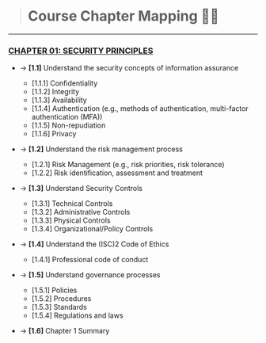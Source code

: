 > # Course Chapter Mapping 🧑‍💻
---
### [CHAPTER 01: **SECURITY PRINCIPLES**](./Chapter_01.md)
- &rarr; **[1.1]** Understand the security concepts of information assurance
  - [1.1.1] Confidentiality
  - [1.1.2] Integrity
  - [1.1.3] Availability
  - [1.1.4] Authentication (e.g., methods of authentication, multi-factor authentication (MFA))
  - [1.1.5] Non-repudiation
  - [1.1.6] Privacy

- &rarr; **[1.2]** Understand the risk management process
  - [1.2.1] Risk Management (e.g., risk priorities, risk tolerance)
  - [1.2.2] Risk identification, assessment and treatment

- &rarr; **[1.3]** Understand Security Controls
  - [1.3.1] Technical Controls
  - [1.3.2] Administrative Controls
  - [1.3.3] Physical Controls
  - [1.3.4] Organizational/Policy Controls

- &rarr; **[1.4]** Understand the (ISC)2 Code of Ethics
  - [1.4.1] Professional code of conduct

- &rarr; **[1.5]** Understand governance processes
  - [1.5.1] Policies
  - [1.5.2] Procedures
  - [1.5.3] Standards
  - [1.5.4] Regulations and laws

- &rarr; **[1.6]** Chapter 1 Summary

